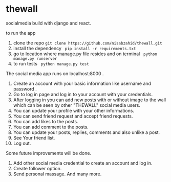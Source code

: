 # thewall
socialmedia build with django and react.


to run the app 
1. clone the repo ``` git clone https://github.com/nisabzahid/thewall.git ```
2. install the dependency ``` pip install -r requirements.txt```
3. go to location where manage.py file resides and on terminal ``` python manage.py runserver```
4. to run tests ``` python manage.py test```

The social media app runs on localhost:8000 .
1. Create an account with your basic information like username and password . 
2. Go to log in page and log in to your account with your credentials.
3. After logging in you can add new posts with or without image to the wall which can be seen by other "THEWALL" social media users.
4. You can update your profile with your other informations.
5. You can send friend request and accept friend requests.
6. You can add likes to the posts.
7. You can add comment to the posts.
8. You can update your posts, replies, comments and also unlike a post.
9. See Your friend list.
10. Log out.


Some future improvements will be done.
1. Add other social media credential to create an account and log in.
2. Create follower option.
3. Send personal massage.
  And many more.

